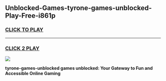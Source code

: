 
## Unblocked-Games-tyrone-games-unblocked-Play-Free-i861p
<h3>
<a href="https://premium76.site?title=tyrone-games-unblocked&ref=10A">CLICK TO PLAY</a></h3>
<hr>

<h3>
<a href="https://premium76.site?title=tyrone-games-unblocked&ref=10A">CLICK 2 PLAY</a>
  
</h3>

<a href="https://premium76.site?title=tyrone-games-unblocked&ref=10A"><img src="https://clearcache.store/games.png"></a>


**tyrone-games-unblocked games unblocked: Your Gateway to Fun and Accessible Online Gaming**
